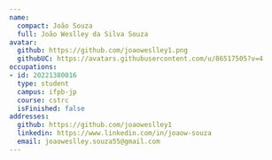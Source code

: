 ```yaml
---
name:
  compact: João Souza
  full: João Weslley da Silva Souza
avatar:
  github: https://github.com/joaoweslley1.png
  githubUC: https://avatars.githubusercontent.com/u/86517505?v=4
occupations:
- id: 20221380016
  type: student
  campus: ifpb-jp
  course: cstrc
  isFinished: false
addresses:
  github: https://github.com/joaoweslley1
  linkedin: https://www.linkedin.com/in/joaow-souza
  email: joaoweslley.souza55@gmail.com
---
```

